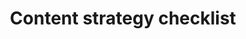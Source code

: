 ---
title: "Content strategy checklist"
intro: A checklist of seven steps to create a solid content marketing strategy. 
category:
- Content strategy
link: 'https://contentstrategychecklist.com'
site: Content Strategy Checklist
type: resource
---